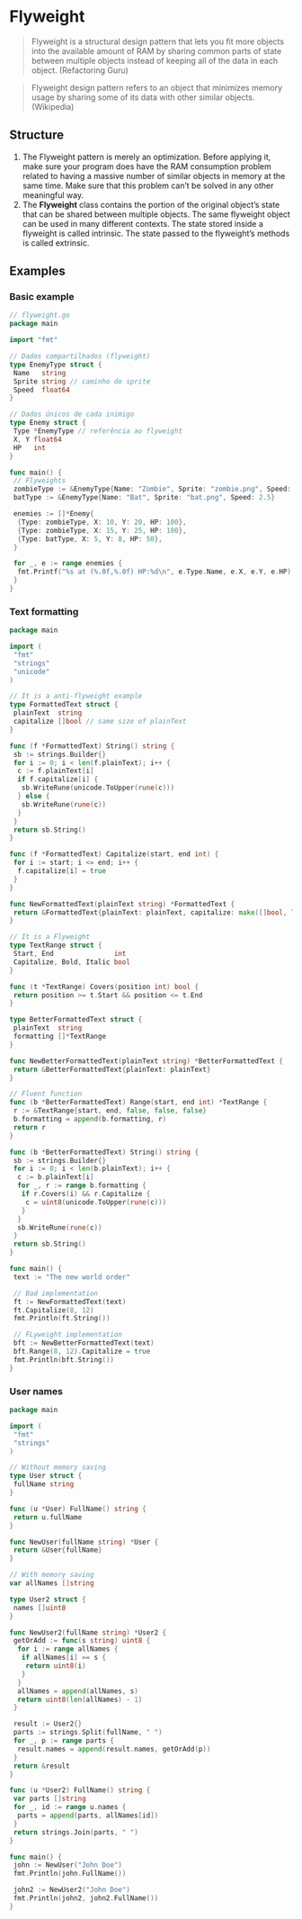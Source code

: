 # Flyweight

> Flyweight is a structural design pattern that lets you fit more objects into the available amount of RAM by sharing common parts of state between multiple objects instead of keeping all of the data in each object. (Refactoring Guru)

> Flyweight design pattern refers to an object that minimizes memory usage by sharing some of its data with other similar objects. (Wikipedia)

## Structure

1. The Flyweight pattern is merely an optimization. Before applying it, make sure your program does have the RAM consumption problem related to having a massive number of similar objects in memory at the same time. Make sure that this problem can’t be solved in any other meaningful way.
2. The **Flyweight** class contains the portion of the original object’s state that can be shared between multiple objects. The same flyweight object can be used in many different contexts. The state stored inside a flyweight is called intrinsic. The state passed to the flyweight’s methods is called extrinsic.

## Examples

### Basic example

```go
// flyweight.go
package main

import "fmt"

// Dados compartilhados (flyweight)
type EnemyType struct {
 Name   string
 Sprite string // caminho do sprite
 Speed  float64
}

// Dados únicos de cada inimigo
type Enemy struct {
 Type *EnemyType // referência ao flyweight
 X, Y float64
 HP   int
}

func main() {
 // Flyweights
 zombieType := &EnemyType{Name: "Zombie", Sprite: "zombie.png", Speed: 1.0}
 batType := &EnemyType{Name: "Bat", Sprite: "bat.png", Speed: 2.5}

 enemies := []*Enemy{
  {Type: zombieType, X: 10, Y: 20, HP: 100},
  {Type: zombieType, X: 15, Y: 25, HP: 100},
  {Type: batType, X: 5, Y: 8, HP: 50},
 }

 for _, e := range enemies {
  fmt.Printf("%s at (%.0f,%.0f) HP:%d\n", e.Type.Name, e.X, e.Y, e.HP)
 }
}

```

### Text formatting

```go
package main

import (
 "fmt"
 "strings"
 "unicode"
)

// It is a anti-flyweight example
type FormattedText struct {
 plainText  string
 capitalize []bool // same size of plainText
}

func (f *FormattedText) String() string {
 sb := strings.Builder{}
 for i := 0; i < len(f.plainText); i++ {
  c := f.plainText[i]
  if f.capitalize[i] {
   sb.WriteRune(unicode.ToUpper(rune(c)))
  } else {
   sb.WriteRune(rune(c))
  }
 }
 return sb.String()
}

func (f *FormattedText) Capitalize(start, end int) {
 for i := start; i <= end; i++ {
  f.capitalize[i] = true
 }
}

func NewFormattedText(plainText string) *FormattedText {
 return &FormattedText{plainText: plainText, capitalize: make([]bool, len(plainText))}
}

// It is a Flyweight
type TextRange struct {
 Start, End               int
 Capitalize, Bold, Italic bool
}

func (t *TextRange) Covers(position int) bool {
 return position >= t.Start && position <= t.End
}

type BetterFormattedText struct {
 plainText  string
 formatting []*TextRange
}

func NewBetterFormattedText(plainText string) *BetterFormattedText {
 return &BetterFormattedText{plainText: plainText}
}

// Fluent function
func (b *BetterFormattedText) Range(start, end int) *TextRange {
 r := &TextRange{start, end, false, false, false}
 b.formatting = append(b.formatting, r)
 return r
}

func (b *BetterFormattedText) String() string {
 sb := strings.Builder{}
 for i := 0; i < len(b.plainText); i++ {
  c := b.plainText[i]
  for _, r := range b.formatting {
   if r.Covers(i) && r.Capitalize {
    c = uint8(unicode.ToUpper(rune(c)))
   }
  }
  sb.WriteRune(rune(c))
 }
 return sb.String()
}

func main() {
 text := "The new world order"

 // Bad implementation
 ft := NewFormattedText(text)
 ft.Capitalize(8, 12)
 fmt.Println(ft.String())

 // FLyweight implementation
 bft := NewBetterFormattedText(text)
 bft.Range(8, 12).Capitalize = true
 fmt.Println(bft.String())
}
```

### User names

```go
package main

import (
 "fmt"
 "strings"
)

// Without memory saving
type User struct {
 fullName string
}

func (u *User) FullName() string {
 return u.fullName
}

func NewUser(fullName string) *User {
 return &User{fullName}
}

// With memory saving
var allNames []string

type User2 struct {
 names []uint8
}

func NewUser2(fullName string) *User2 {
 getOrAdd := func(s string) uint8 {
  for i := range allNames {
   if allNames[i] == s {
    return uint8(i)
   }
  }
  allNames = append(allNames, s)
  return uint8(len(allNames) - 1)
 }

 result := User2{}
 parts := strings.Split(fullName, " ")
 for _, p := range parts {
  result.names = append(result.names, getOrAdd(p))
 }
 return &result
}

func (u *User2) FullName() string {
 var parts []string
 for _, id := range u.names {
  parts = append(parts, allNames[id])
 }
 return strings.Join(parts, " ")
}

func main() {
 john := NewUser("John Doe")
 fmt.Println(john.FullName())

 john2 := NewUser2("John Doe")
 fmt.Println(john2, john2.FullName())
}
```
